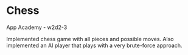 Chess
=====

App Academy - w2d2-3

Implemented chess game with all pieces and possible moves. Also implemented an AI player that plays with a very brute-force approach.

